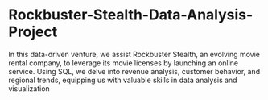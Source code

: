 # Rockbuster-Stealth-Data-Analysis-Project
 In this data-driven venture, we assist Rockbuster Stealth, an evolving movie rental company, to leverage its movie licenses by launching an online service. Using SQL, we delve into revenue analysis, customer behavior, and regional trends, equipping us with valuable skills in data analysis and visualization
